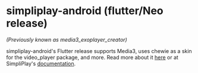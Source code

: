 # simpliplay-android (flutter/Neo release)

*(Previously known as media3_exoplayer_creator)*

simpliplay-android's Flutter release supports Media3, uses chewie as a skin for the video_player package, and more. Read more about it [here](https://simpliplay.netlify.app/doc) or
at SimpliPlay's [documentation](https://simpliplay-docs.readthedocs.io/).



